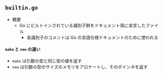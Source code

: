 ## `builtin.go`

- 概要
    - Go にビルトインされている識別子群をドキュメント用に宣言したファイル
        - 各識別子のコメントは Go の言語仕様ドキュメントのために使われる

#### `make` と `new` の違い

- `make` は引数の型と同じ型の値を返す
- `new` は引数の型のサイズのメモリをアロケートし、そのポインタを返す
